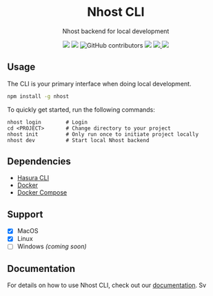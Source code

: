 <div align="center">
  <h1 align="center">
    Nhost CLI
  </h1>
  <p>Nhost backend for local development</p>
  <p>
    <img src="https://img.shields.io/npm/dt/nhost" />
    <img src="https://img.shields.io/npm/v/nhost" />
    <img alt="GitHub contributors" src="https://img.shields.io/github/contributors/nhost/cli">
    <img src="https://img.shields.io/npm/l/nhost" />
    <a href="https://discord.com/invite/9V7Qb2U" target="_blank" rel="noopener noreferrer">
      <img src="https://img.shields.io/discord/552499021260914688" />
    </a>
    <a href="https://twitter.com/nhostio" target="_blank" rel="noopener noreferrer">
      <img src="https://img.shields.io/twitter/follow/nhostio?style=social" />
    </a>
  </p>
</div>

## Usage

The CLI is your primary interface when doing local development.

```bash
npm install -g nhost
```

To quickly get started, run the following commands:

```
nhost login        # Login
cd <PROJECT>       # Change directory to your project
nhost init         # Only run once to initiate project locally
nhost dev          # Start local Nhost backend
```

## Dependencies

- [Hasura CLI](https://hasura.io/docs/latest/graphql/core/hasura-cli/install-hasura-cli.html#install-hasura-cli)
- [Docker](https://www.docker.com/get-started)
- [Docker Compose](https://docs.docker.com/compose/install/)

## Support

- [x] MacOS
- [x] Linux
- [ ] Windows _(coming soon)_

## Documentation

For details on how to use Nhost CLI, check out our [documentation](https://docs.nhost.io/cli).
Sv
